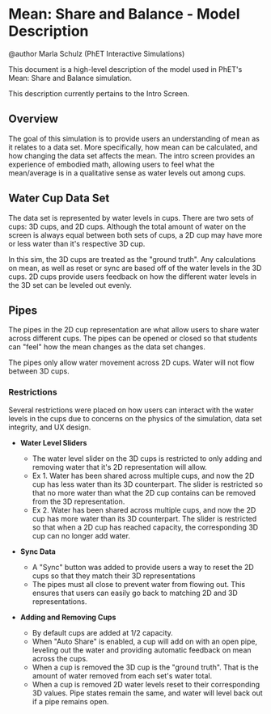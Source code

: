 # Mean: Share and Balance - Model Description

@author Marla Schulz (PhET Interactive Simulations)

This document is a high-level description of the model used in PhET's Mean: Share and Balance simulation.

This description currently pertains to the Intro Screen.

## Overview
The goal of this simulation is to provide users an understanding of mean as it relates to a data set. More specifically, how mean can be calculated, and how changing the data set affects the mean. The intro screen provides an experience of embodied math, allowing users to feel what the mean/average is in a qualitative sense as water levels out among cups.

## Water Cup Data Set

The data set is represented by water levels in cups. There are two sets of cups: 3D cups, and 2D cups. Although the total amount of water on the screen is always equal between both sets of cups, a 2D cup may have more or less water than it's respective 3D cup. 

In this sim, the 3D cups are treated as the "ground truth". Any calculations on mean, as well as reset or sync are based off of the water levels in the 3D cups. 2D cups provide users feedback on how the different water levels in the 3D set can be leveled out evenly. 

## Pipes

The pipes in the 2D cup representation are what allow users to share water across different cups. The pipes can be opened or closed so that students can "feel" how the mean changes as the data set changes. 

The pipes only allow water movement across 2D cups. Water will not flow between 3D cups.

### Restrictions

Several restrictions were placed on how users can interact with the water levels in the cups due to concerns on the physics of the simulation, data set integrity, and UX design. 
 
  - **Water Level Sliders**
    - The water level slider on the 3D cups is restricted to only adding and removing water that it's 2D representation will allow.
    - Ex 1. Water has been shared across multiple cups, and now the 2D cup has less water than its 3D counterpart. The slider is restricted so that no more water than what the 2D cup contains can be removed from the 3D representation.
    - Ex 2. Water has been shared across multiple cups, and now the 2D cup has more water than its 3D counterpart. The slider is restricted so that when a 2D cup has reached capacity, the corresponding 3D cup can no longer add water.
    

  - **Sync Data**
    - A "Sync" button was added to provide users a way to reset the 2D cups so that they match their 3D representations
    - The pipes must all close to prevent water from flowing out. This ensures that users can easily go back to matching 2D and 3D representations.
  - **Adding and Removing Cups**
    - By default cups are added at 1/2 capacity.
    - When "Auto Share" is enabled, a cup will add on with an open pipe, leveling out the water and providing automatic feedback on mean across the cups.
    - When a cup is removed the 3D cup is the "ground truth". That is the amount of water removed from each set's water total.
    - When a cup is removed 2D water levels reset to their corresponding 3D values. Pipe states remain the same, and water will level back out if a pipe remains open.
